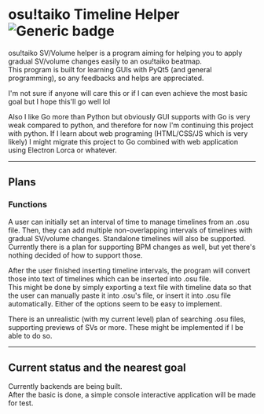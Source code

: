 # osu!taiko Timeline Helper ![Generic badge](https://img.shields.io/badge/status-in%20dev-red)

osu!taiko SV/Volume helper is a program aiming for helping you to apply gradual SV/volume changes easily to an osu!taiko beatmap.  
This program is built for learning GUIs with PyQt5 (and general programming), so any feedbacks and helps are appreciated.

I'm not sure if anyone will care this or if I can even achieve the most basic goal but I hope this'll go well lol

Also I like Go more than Python but obviously GUI supports with Go is very weak compared to python, and therefore for now I'm continuing this project with python.
If I learn about web programing (HTML/CSS/JS which is very likely) I might migrate this project to Go combined with web application using Electron Lorca or whatever.

-------------

## Plans
### Functions
A user can initially set an interval of time to manage timelines from an .osu file. Then, they can add multiple non-overlapping intervals of timelines with gradual SV/volume changes. Standalone timelines will also be supported.  
Currently there is a plan for supporting BPM changes as well, but yet there's nothing decided of how to support those.

After the user finished inserting timeline intervals, the program will convert those into text of timelines which can be inserted into .osu file.  
This might be done by simply exporting a text file with timeline data so that the user can manually paste it into .osu's file, or insert it into .osu file automatically. Either of the options seem to be easy to implement.

There is an unrealistic (with my current level) plan of searching .osu files, supporting previews of SVs or more. These might be implemented if I be able to do so.

-------

## Current status and the nearest goal
Currently backends are being built.  
After the basic is done, a simple console interactive application will be made for test.
